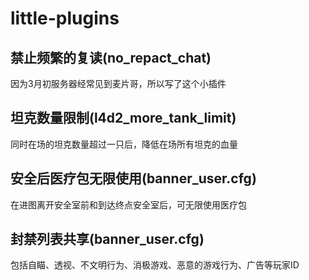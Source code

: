 # little-plugins
## 禁止频繁的复读(no_repact_chat)
因为3月初服务器经常见到麦片哥，所以写了这个小插件

## 坦克数量限制(l4d2_more_tank_limit)
同时在场的坦克数量超过一只后，降低在场所有坦克的血量

## 安全后医疗包无限使用(banner_user.cfg)
在进图离开安全室前和到达终点安全室后，可无限使用医疗包

## 封禁列表共享(banner_user.cfg)
包括自瞄、透视、不文明行为、消极游戏、恶意的游戏行为、广告等玩家ID

